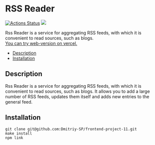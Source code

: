 # RSS Reader

[![Actions Status](https://github.com/Dmitriy-SP/frontend-project-11/workflows/hexlet-check/badge.svg)](https://github.com/Dmitriy-SP/frontend-project-11/actions)
<a href="https://codeclimate.com/github/Dmitriy-SP/frontend-project-11/maintainability"><img src="https://api.codeclimate.com/v1/badges/a19e4fcf907f8493a4c1/maintainability" /></a>

Rss Reader is a service for aggregating RSS feeds, with which it is convenient to read sources, such as blogs.<br>
<a href="https://frontend-project-11-inky.vercel.app/">You can try web-version on vercel.</a>

- [Description](#Description)
- [Installation](#Installation)

## Description

Rss Reader is a service for aggregating RSS feeds, with which it is convenient to read sources, such as blogs.
It allows you to add a large number of RSS feeds, updates them itself and adds new entries to the general feed.

## Installation

```
git clone git@github.com:Dmitriy-SP/frontend-project-11.git
make install
npm link
```
